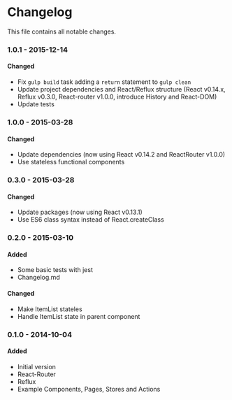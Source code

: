 # Changelog

This file contains all notable changes.

### 1.0.1 - 2015-12-14

#### Changed

* Fix `gulp build` task adding a `return` statement to `gulp clean`
* Update project dependencies and React/Reflux structure (React v0.14.x, Reflux v0.3.0, React-router v1.0.0, introduce History and React-DOM)
* Update tests

### 1.0.0 - 2015-03-28

#### Changed

* Update dependencies (now using React v0.14.2 and ReactRouter v1.0.0)
* Use stateless functional components

### 0.3.0 - 2015-03-28

#### Changed

* Update packages (now using React v0.13.1)
* Use ES6 class syntax instead of React.createClass

### 0.2.0 - 2015-03-10

#### Added

* Some basic tests with jest
* Changelog.md 

#### Changed

* Make ItemList stateles
* Handle ItemList state in parent component

### 0.1.0 - 2014-10-04

#### Added

* Initial version
* React-Router
* Reflux
* Example Components, Pages, Stores and Actions 
